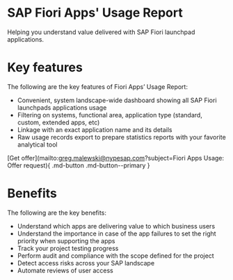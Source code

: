 # SAP Fiori Apps' Usage Report
Helping you understand value delivered with SAP Fiori launchpad applications.

# Key features
The following are the key features of Fiori Apps’ Usage Report:

-   Convenient, system landscape-wide dashboard showing all SAP Fiori launchpads applications usage 
-   Filtering on systems, functional area, application type (standard, custom, extended apps, etc)
-   Linkage with an exact application name and its details
-   Raw usage records export to prepare statistics reports with your favorite analytical tool

[Get offer](mailto:greg.malewski@nypesap.com?subject=Fiori Apps Usage: Offer request){ .md-button .md-button--primary }
# Benefits
The following are the key benefits:

-   Understand which apps are delivering value to which business users
-   Understand the importance in case of the app failures to set the right priority when supporting the apps
-   Track your project testing progress
-   Perform audit and compliance with the scope defined for the project
-   Detect access risks across your SAP landscape
-   Automate reviews of user access
